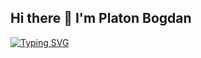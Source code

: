 ## Hi there 👋 I'm Platon Bogdan
[![Typing SVG](https://readme-typing-svg.herokuapp.com?color=%8736FHBD&lines=I+learn+programming+and+development)](https://git.io/typing-svg)

